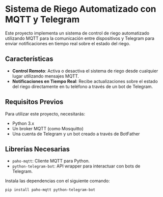 # Sistema de Riego Automatizado con MQTT y Telegram

Este proyecto implementa un sistema de control de riego automatizado utilizando MQTT para la comunicación entre dispositivos y Telegram para enviar notificaciones en tiempo real sobre el estado del riego.

## Características

- **Control Remoto**: Activa o desactiva el sistema de riego desde cualquier lugar utilizando mensajes MQTT.
- **Notificaciones en Tiempo Real**: Recibe actualizaciones sobre el estado del riego directamente en tu teléfono a través de un bot de Telegram.

## Requisitos Previos

Para utilizar este proyecto, necesitarás:
- Python 3.x
- Un broker MQTT (como Mosquitto)
- Una cuenta de Telegram y un bot creado a través de BotFather

## Librerías Necesarias

- `paho-mqtt`: Cliente MQTT para Python.
- `python-telegram-bot`: API wrapper para interactuar con bots de Telegram.

Instala las dependencias con el siguiente comando:

```bash
pip install paho-mqtt python-telegram-bot
